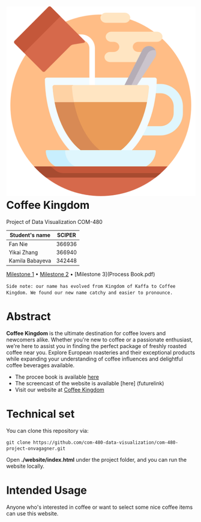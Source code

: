 # <img src="milestones/images/milk-tea.png" />Coffee Kingdom 

Project of Data Visualization COM-480

| Student's name  | SCIPER |
| --------------- | ------ |
| Fan Nie         | 366936 |
| Yikai Zhang     | 366940 |
| Kamila Babayeva | 342448 |

[Milestone 1](milestones/milestone1.md) • [Milestone 2](milestones/milestone2.md) • [Milestone 3](Process Book.pdf)

`Side note: our name has evolved from Kingdom of Kaffa to Coffee Kingdom. We found our new name catchy and easier to pronounce.`

# Abstract
**Coffee Kingdom** is the ultimate destination for coffee lovers and newcomers alike. Whether you're new to coffee or a passionate enthusiast, we're here to assist you in finding the perfect package of freshly roasted coffee near you. Explore European roasteries and their exceptional products while expanding your understanding of coffee influences and delightful coffee beverages available.

- The procee book is available [here](futurelink)
- The screencast of the website is available [here] (futurelink)
- Visit our website at [Coffee Kingdom](https://com-480-data-visualization.github.io/project-2023-kingdom_of_kaffa)

# Technical set
You can clone this repository via:
```
git clone https://github.com/com-480-data-visualization/com-480-project-onvagagner.git
```
Open **./website/index.html** under the project folder, and you can run the website locally.

# Intended Usage
Anyone who's interested in coffee or want to select some nice coffee items can use this website.

